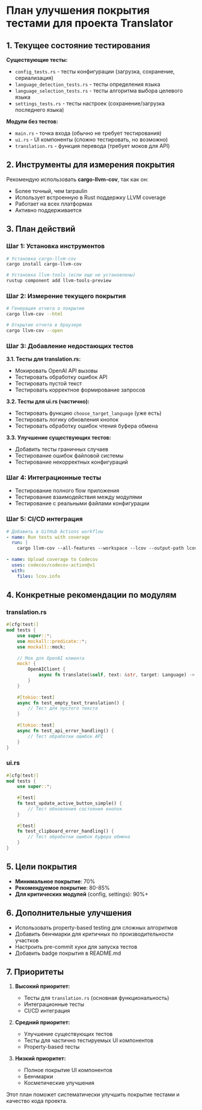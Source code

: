 # План улучшения покрытия тестами для проекта Translator

## 1. Текущее состояние тестирования

**Существующие тесты:**
- `config_tests.rs` - тесты конфигурации (загрузка, сохранение, сериализация)
- `language_detection_tests.rs` - тесты определения языка
- `language_selection_tests.rs` - тесты алгоритма выбора целевого языка
- `settings_tests.rs` - тесты настроек (сохранение/загрузка последнего языка)

**Модули без тестов:**
- `main.rs` - точка входа (обычно не требует тестирования)
- `ui.rs` - UI компоненты (сложно тестировать, но возможно)
- `translation.rs` - функция перевода (требует моков для API)

## 2. Инструменты для измерения покрытия

Рекомендую использовать **cargo-llvm-cov**, так как он:
- Более точный, чем tarpaulin
- Использует встроенную в Rust поддержку LLVM coverage
- Работает на всех платформах
- Активно поддерживается

## 3. План действий

### Шаг 1: Установка инструментов
```bash
# Установка cargo-llvm-cov
cargo install cargo-llvm-cov

# Установка llvm-tools (если еще не установлены)
rustup component add llvm-tools-preview
```

### Шаг 2: Измерение текущего покрытия
```bash
# Генерация отчета о покрытии
cargo llvm-cov --html

# Открытие отчета в браузере
cargo llvm-cov --open
```

### Шаг 3: Добавление недостающих тестов

**3.1. Тесты для translation.rs:**
- Мокировать OpenAI API вызовы
- Тестировать обработку ошибок API
- Тестировать пустой текст
- Тестировать корректное формирование запросов

**3.2. Тесты для ui.rs (частично):**
- Тестировать функцию `choose_target_language` (уже есть)
- Тестировать логику обновления кнопок
- Тестировать обработку ошибок чтения буфера обмена

**3.3. Улучшение существующих тестов:**
- Добавить тесты граничных случаев
- Тестирование ошибок файловой системы
- Тестирование некорректных конфигураций

### Шаг 4: Интеграционные тесты
- Тестирование полного flow приложения
- Тестирование взаимодействия между модулями
- Тестирование с реальными файлами конфигурации

### Шаг 5: CI/CD интеграция
```yaml
# Добавить в GitHub Actions workflow
- name: Run tests with coverage
  run: |
    cargo llvm-cov --all-features --workspace --lcov --output-path lcov.info
    
- name: Upload coverage to Codecov
  uses: codecov/codecov-action@v1
  with:
    files: lcov.info
```

## 4. Конкретные рекомендации по модулям

### translation.rs
```rust
#[cfg(test)]
mod tests {
    use super::*;
    use mockall::predicate::*;
    use mockall::mock;
    
    // Мок для OpenAI клиента
    mock! {
        OpenAIClient {
            async fn translate(&self, text: &str, target: Language) -> Result<String, Error>;
        }
    }
    
    #[tokio::test]
    async fn test_empty_text_translation() {
        // Тест для пустого текста
    }
    
    #[tokio::test]
    async fn test_api_error_handling() {
        // Тест обработки ошибок API
    }
}
```

### ui.rs
```rust
#[cfg(test)]
mod tests {
    use super::*;
    
    #[test]
    fn test_update_active_button_simple() {
        // Тест обновления состояния кнопок
    }
    
    #[test]
    fn test_clipboard_error_handling() {
        // Тест обработки ошибок буфера обмена
    }
}
```

## 5. Цели покрытия

- **Минимальное покрытие**: 70%
- **Рекомендуемое покрытие**: 80-85%
- **Для критических модулей** (config, settings): 90%+

## 6. Дополнительные улучшения

- Использовать property-based testing для сложных алгоритмов
- Добавить бенчмарки для критичных по производительности участков
- Настроить pre-commit хуки для запуска тестов
- Добавить badge покрытия в README.md

## 7. Приоритеты

1. **Высокий приоритет:**
   - Тесты для `translation.rs` (основная функциональность)
   - Интеграционные тесты
   - CI/CD интеграция

2. **Средний приоритет:**
   - Улучшение существующих тестов
   - Тесты для частично тестируемых UI компонентов
   - Property-based тесты

3. **Низкий приоритет:**
   - Полное покрытие UI компонентов
   - Бенчмарки
   - Косметические улучшения

Этот план поможет систематически улучшить покрытие тестами и качество кода проекта.